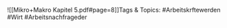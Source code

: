 
![[Mikro+Makro Kapitel 5.pdf#page=8]]Tags & Topics:
   #Arbeitskrftewerden
   #Wirt
   #Arbeitsnachfrageder
